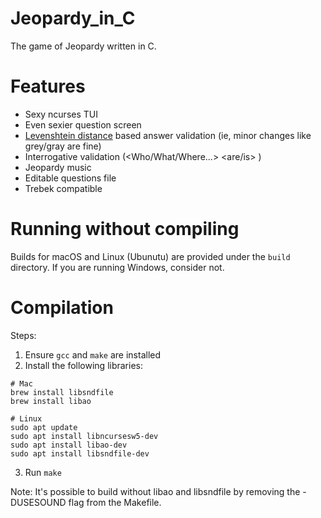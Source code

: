# Jeopardy_in_C
The game of Jeopardy written in C.

# Features

* Sexy ncurses TUI
* Even sexier question screen
* [Levenshtein distance](https://en.wikipedia.org/wiki/Levenshtein_distance) based answer validation (ie, minor changes like grey/gray are fine)
* Interrogative validation (<Who/What/Where...> <are/is> <text>)
* Jeopardy music
* Editable questions file
* Trebek compatible
  
# Running without compiling

Builds for macOS and Linux (Ubunutu) are provided under the `build` directory. If you are running Windows, consider not.

# Compilation

Steps:

1. Ensure `gcc` and `make` are installed
2. Install the following libraries:

~~~
# Mac
brew install libsndfile
brew install libao

# Linux
sudo apt update
sudo apt install libncursesw5-dev
sudo apt install libao-dev
sudo apt install libsndfile-dev
~~~

3. Run `make`


Note: It's possible to build without libao and libsndfile by removing the -DUSESOUND flag from the Makefile.

